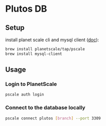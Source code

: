 # Plutos DB

## Setup

install planet scale cli and mysql client
([doc](https://planetscale.com/docs/concepts/planetscale-environment-setup)):

```bash
brew install planetscale/tap/pscale
brew install mysql-client
```

## Usage

### Login to PlanetScale

```bash
pscale auth login
```

### Connect to the database locally

```bash
pscale connect plutos [branch] --port 3309
```
